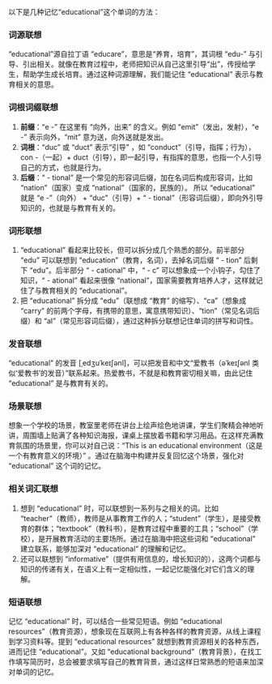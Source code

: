 以下是几种记忆“educational”这个单词的方法：

### 词源联想
“educational”源自拉丁语 “educare”，意思是“养育，培育”，其词根 “edu-” 与引导、引出相关。就像在教育过程中，老师把知识从自己这里引导“出”，传授给学生，帮助学生成长培育。通过这种词源理解，我们能记住 “educational” 表示与教育相关的意思。

### 词根词缀联想
1. **前缀**：“e -” 在这里有 “向外，出来” 的含义。例如 “emit”（发出，发射），“e -” 表示向外，“mit” 意为送，向外送就是发出。
2. **词根**：“duc” 或 “duct” 表示“引导” ，如 “conduct”（引导，指挥；行为），con -（一起）+ duct（引导），即一起引导，有指挥的意思，也指一个人引导自己的方式，也就是行为。
3. **后缀**：“ - tional” 是一个常见的形容词后缀，加在名词后构成形容词，比如 “nation”（国家）变成 “national”（国家的，民族的）。
所以 “educational” 就是 “e -”（向外） + “duc”（引导）+ “ - tional”（形容词后缀），即向外引导知识的，也就是与教育有关的。

### 词形联想
1. “educational” 看起来比较长，但可以拆分成几个熟悉的部分。前半部分 “edu” 可以联想到 “education”（教育，名词），去掉名词后缀 “ - tion” 后剩下 “edu”。后半部分 “ - cational” 中，“ - c” 可以想象成一个小钩子，勾住了知识，“ - ational” 看起来很像 “national”，国家需要教育培养人才，这样就记住了与教育相关的 “educational”。
2. 把 “educational” 拆分成 “edu”（联想成 “教育” 的缩写）、“ca”（想象成 “carry” 的前两个字母，有携带的意思，寓意携带知识）、“tion”（常见名词后缀）和 “al”（常见形容词后缀），通过这种拆分联想记住单词的拼写和词性。

### 发音联想
“educational” 的发音 [ˌedʒuˈkeɪʃənl]，可以把发音和中文“爱教书（əˈkeɪʃənl 类似‘爱教书’的发音）”联系起来。热爱教书，不就是和教育密切相关嘛，由此记住 “educational” 是与教育有关的。

### 场景联想
想象一个学校的场景，教室里老师在讲台上绘声绘色地讲课，学生们聚精会神地听讲，周围墙上贴满了各种知识海报，课桌上摆放着书籍和学习用品。在这样充满教育氛围的场景里，你可以对自己说：“This is an educational environment（这是一个有教育意义的环境）” 。通过在脑海中构建并反复回忆这个场景，强化对 “educational” 这个词的记忆。

### 相关词汇联想
1. 想到 “educational” 时，可以联想到一系列与之相关的词。比如 “teacher”（教师），教师是从事教育工作的人；“student”（学生），是接受教育的群体；“textbook”（教科书），是教育过程中重要的工具；“school”（学校），是开展教育活动的主要场所。通过在脑海中把这些词和 “educational” 建立联系，能够加深对 “educational” 的理解和记忆。
2. 还可以联想到 “informative”（提供有用信息的，增长知识的），这两个词都与知识的传递有关，在语义上有一定相似性，一起记忆能强化对它们含义的理解。

### 短语联想
记忆 “educational” 时，可以结合一些常见短语。例如 “educational resources”（教育资源），想象现在互联网上有各种各样的教育资源，从线上课程到学习资料等。提到 “educational resources” 就想到教育资源相关的各种东西，进而记住 “educational”。又如 “educational background”（教育背景），在找工作填写简历时，总会被要求填写自己的教育背景，通过这样日常熟悉的短语来加深对单词的记忆。 